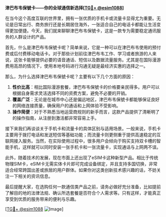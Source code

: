 **津巴布韦保號卡——你的全球通信新选择[[TG💪+ @esim1088](https://t.me/s/esim1088)]**

在当今这个高度互联的世界里，拥有一张优质的手机卡或流量卡显得尤为重要。无论是日常出行、商务旅行还是长期居住海外，一张适合自己的电话卡都能让生活变得更加便捷。今天，我们就来聊聊津巴布韦保號卡，这是一款专为需要稳定通讯服务的人群设计的产品。

首先，什么是津巴布韦保號卡呢？简单来说，它是一种可以在津巴布韦使用的预付费或后付费移动电话卡。对于那些计划前往津巴布韦工作、学习或者旅游的人来说，这张卡能够提供必要的语音通话、短信以及数据流量服务。尤其是在国际漫游费用高昂的情况下，使用本地号码进行沟通无疑是最经济实惠的选择之一。

那么，为什么选择津巴布韦保號卡呢？主要有以下几个方面的原因：

1. **性价比高**：相比国际漫游套餐，津巴布韦保號卡的价格要亲民得多。用户可以根据自身需求灵活选择不同的资费方案，避免不必要的开销。
2. **覆盖广泛**：无论是在城市中心还是偏远地区，津巴布韦保號卡都能够保证良好的网络连接质量，确保用户的通话和上网体验不受影响。
3. **操作简便**：对于不熟悉当地运营商规则的新手而言，这款产品提供了清晰明了的操作指南，从注册到激活都非常容易上手。

接下来我们再谈谈关于手机卡和流量卡的具体区别与适用场景。一般来说，手机卡主要用于拨打电话和发送短信等基础功能；而流量卡则更侧重于提供高速稳定的互联网接入服务。当然，在实际使用过程中，很多用户会倾向于购买支持双卡槽的智能手机，这样就可以同时安装一张手机卡和一张流量卡，实现通话与上网两不误。

此外，随着技术的发展，现在市面上还出现了eSIM卡这种新型产品。相比于传统物理SIM卡，eSIM卡无需实体卡片即可完成设备绑定，并且支持多国切换，非常适合经常跨国出差或旅居的用户群体。如果你对这类创新技术感兴趣的话，不妨关注一下相关的资讯信息。

最后提醒大家，在选购任何一款通信类产品之前，请务必做好充分准备，比如提前了解目的地的法律法规、确认所选套餐是否符合个人需求等。只有这样，才能真正享受到优质的服务带来的便利与乐趣。

[[TG💪+ @esim1088](https://t.me/s/esim1088) ![Image](https://i.postimg.cc/4NQfJmqS/Snipaste-2025-05-13-00-14-12.png)]